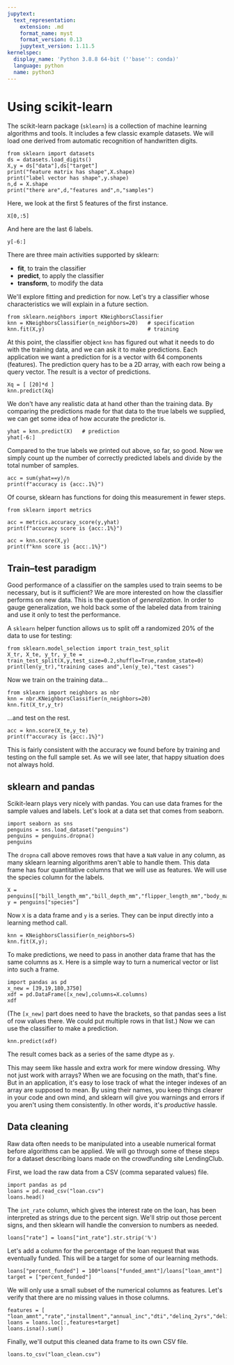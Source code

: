 ```yaml
---
jupytext:
  text_representation:
    extension: .md
    format_name: myst
    format_version: 0.13
    jupytext_version: 1.11.5
kernelspec:
  display_name: 'Python 3.8.8 64-bit (''base'': conda)'
  language: python
  name: python3
---
```


# Using scikit-learn

The scikit-learn package (`sklearn`) is a collection of machine learning algorithms and tools. It includes a few classic example datasets. We will load one derived from automatic recognition of handwritten digits. 

```{code-cell} ipython3
from sklearn import datasets 
ds = datasets.load_digits()
X,y = ds["data"],ds["target"]
print("feature matrix has shape",X.shape)
print("label vector has shape",y.shape)
n,d = X.shape
print("there are",d,"features and",n,"samples")
```

Here, we look at the first 5 features of the first instance.

```{code-cell}
X[0,:5]
```

And here are the last 6 labels.

```{code-cell}
y[-6:]
```

There are three main activities supported by sklearn:

* **fit**, to train the classifier
* **predict**, to apply the classifier
* **transform**, to modify the data

We'll explore fitting and prediction for now. Let's try a classifier whose characteristics we will explain in a future section.

```{code-cell}
from sklearn.neighbors import KNeighborsClassifier
knn = KNeighborsClassifier(n_neighbors=20)   # specification
knn.fit(X,y)                                 # training
```

At this point, the classifier object `knn` has figured out what it needs to do with the training data, and we can ask it to make predictions. Each application we want a prediction for is a vector with 64 components (features). The prediction query has to be a 2D array, with each row being a query vector. The result is a vector of predictions.

```{code-cell}
Xq = [ [20]*d ]
knn.predict(Xq)
```

We don't have any realistic data at hand other than the training data. By comparing the predictions made for that data to the true labels we supplied, we can get some idea of how accurate the predictor is.

```{code-cell}
yhat = knn.predict(X)   # prediction
yhat[-6:]
```

Compared to the true labels we printed out above, so far, so good. Now we simply count up the number of correctly predicted labels and divide by the total number of samples. 

```{code-cell}
acc = sum(yhat==y)/n 
print(f"accuracy is {acc:.1%}")
```

Of course, sklearn has functions for doing this measurement in fewer steps.

```{code-cell}
from sklearn import metrics

acc = metrics.accuracy_score(y,yhat)
print(f"accuracy score is {acc:.1%}")

acc = knn.score(X,y)
print(f"knn score is {acc:.1%}")
```

## Train–test paradigm

Good performance of a classifier on the samples used to train seems to be necessary, but is it sufficient? We are more interested on how the classifier performs on new data. This is the question of *generalization*. In order to gauge generalization, we hold back some of the labeled data from training and use it only to test the performance.


A `sklearn` helper function allows us to split off a randomized 20% of the data to use for testing:

```{code-cell}
from sklearn.model_selection import train_test_split
X_tr, X_te, y_tr, y_te = train_test_split(X,y,test_size=0.2,shuffle=True,random_state=0)
print(len(y_tr),"training cases and",len(y_te),"test cases")
```

Now we train on the training data...

```{code-cell}
from sklearn import neighbors as nbr
knn = nbr.KNeighborsClassifier(n_neighbors=20)
knn.fit(X_tr,y_tr)
```

...and test on the rest.

```{code-cell}
acc = knn.score(X_te,y_te)
print(f"accuracy is {acc:.1%}")
```

This is fairly consistent with the accuracy we found before by training and testing on the full sample set. As we will see later, that happy situation does not always hold.

## sklearn and pandas

Scikit-learn plays very nicely with pandas. You can use data frames for the sample values and labels. Let's look at a data set that comes from seaborn.

```{code-cell}
import seaborn as sns
penguins = sns.load_dataset("penguins")
penguins = penguins.dropna()
penguins
```

The `dropna` call above removes rows that have a `NaN` value in any column, as many sklearn learning algorithms aren't able to handle them. This data frame has four quantitative columns that we will use as features. We will use the species column for the labels. 

```{code-cell}
X = penguins[["bill_length_mm","bill_depth_mm","flipper_length_mm","body_mass_g"]]
y = penguins["species"]
```

Now `X` is a data frame and `y` is a series. They can be input directly into a learning method call.

```{code-cell}
knn = KNeighborsClassifier(n_neighbors=5)
knn.fit(X,y);
```

To make predictions, we need to pass in another data frame that has the same columns as `X`. Here is a simple way to turn a numerical vector or list into such a frame.

```{code-cell}
import pandas as pd
x_new = [39,19,180,3750]
xdf = pd.DataFrame([x_new],columns=X.columns)
xdf
```

(The `[x_new]` part does need to have the brackets, so that pandas sees a list of row values there. We could put multiple rows in that list.) Now we can use the classifier to make a prediction.

```{code-cell}
knn.predict(xdf)
```

The result comes back as a series of the same dtype as `y`.

This may seem like hassle and extra work for mere window dressing. Why not just work with arrays? When we are focusing on the math, that's fine. But in an application, it's easy to lose track of what the integer indexes of an array are supposed to mean. By using their names, you keep things clearer in your code and own mind, and sklearn will give you warnings and errors if you aren't using them consistently. In other words, it's *productive* hassle.

## Data cleaning

Raw data often needs to be manipulated into a useable numerical format before algorithms can be applied. We will go through some of these steps for a dataset describing loans made on the crowdfunding site LendingClub.

First, we load the raw data from a CSV (comma separated values) file. 

```{code-cell}
import pandas as pd
loans = pd.read_csv("loan.csv")
loans.head()
```

The `int_rate` column, which gives the interest rate on the loan, has been interpreted as strings due to the percent sign. We'll strip out those percent signs, and then sklearn will handle the conversion to numbers as needed.

```{code-cell}
loans["rate"] = loans["int_rate"].str.strip('%')
```

Let's add a column for the percentage of the loan request that was eventually funded. This will be a target for some of our learning methods.

```{code-cell}
loans["percent_funded"] = 100*loans["funded_amnt"]/loans["loan_amnt"]
target = ["percent_funded"]
```

We will only use a small subset of the numerical columns as features. Let's verify that there are no missing values in those columns.

```{code-cell}
features = [ "loan_amnt","rate","installment","annual_inc","dti","delinq_2yrs","delinq_amnt"]
loans = loans.loc[:,features+target]
loans.isna().sum()
```


Finally, we'll output this cleaned data frame to its own CSV file.
```{code-cell}
loans.to_csv("loan_clean.csv")
```

